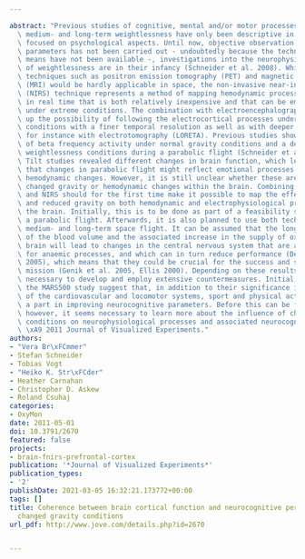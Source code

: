 ---
abstract: "Previous studies of cognitive, mental and/or motor processes during short-,\
  \ medium- and long-term weightlessness have only been descriptive in nature, and\
  \ focused on psychological aspects. Until now, objective observation of neurophysiological\
  \ parameters has not been carried out - undoubtedly because the technical and methodological\
  \ means have not been available -, investigations into the neurophysiological effects\
  \ of weightlessness are in their infancy (Schneider et al. 2008). While imaging\
  \ techniques such as positron emission tomography (PET) and magnetic resonance imaging\
  \ (MRI) would be hardly applicable in space, the non-invasive near-infrared spectroscopy\
  \ (NIRS) technique represents a method of mapping hemodynamic processes in the brain\
  \ in real time that is both relatively inexpensive and that can be employed even\
  \ under extreme conditions. The combination with electroencephalography (EEG) opens\
  \ up the possibility of following the electrocortical processes under changing gravity\
  \ conditions with a finer temporal resolution as well as with deeper localization,\
  \ for instance with electrotomography (LORETA). Previous studies showed an increase\
  \ of beta frequency activity under normal gravity conditions and a decrease under\
  \ weightlessness conditions during a parabolic flight (Schneider et al. 2008a+b).\
  \ Tilt studies revealed different changes in brain function, which let suggest,\
  \ that changes in parabolic flight might reflect emotional processes rather than\
  \ hemodynamic changes. However, it is still unclear whether these are effects of\
  \ changed gravity or hemodynamic changes within the brain. Combining EEG/LORETA\
  \ and NIRS should for the first time make it possible to map the effect of weightlessness\
  \ and reduced gravity on both hemodynamic and electrophysiological processes in\
  \ the brain. Initially, this is to be done as part of a feasibility study during\
  \ a parabolic flight. Afterwards, it is also planned to use both techniques during\
  \ medium- and long-term space flight. It can be assumed that the long-term redistribution\
  \ of the blood volume and the associated increase in the supply of oxygen to the\
  \ brain will lead to changes in the central nervous system that are also responsible\
  \ for anaemic processes, and which can in turn reduce performance (De Santo et al.\
  \ 2005), which means that they could be crucial for the success and safety of a\
  \ mission (Genik et al. 2005, Ellis 2000). Depending on these results, it will be\
  \ necessary to develop and employ extensive countermeasures. Initial results for\
  \ the MARS500 study suggest that, in addition to their significance in the context\
  \ of the cardiovascular and locomotor systems, sport and physical activity can play\
  \ a part in improving neurocognitive parameters. Before this can be fully established,\
  \ however, it seems necessary to learn more about the influence of changing gravity\
  \ conditions on neurophysiological processes and associated neurocognitive impairment.\
  \ \xA9 2011 Journal of Visualized Experiments."
authors:
- "Vera Br\xFCmmer"
- Stefan Schneider
- Tobias Vogt
- "Heiko K. Str\xFCder"
- Heather Carnahan
- Christopher D. Askew
- Roland Csuhaj
categories:
- OxyMon
date: 2011-05-01
doi: 10.3791/2670
featured: false
projects:
- brain-fnirs-prefrontal-cortex
publication: '*Journal of Visualized Experiments*'
publication_types:
- '2'
publishDate: 2021-03-05 16:32:21.173772+00:00
tags: []
title: Coherence between brain cortical function and neurocognitive performance during
  changed gravity conditions
url_pdf: http://www.jove.com/details.php?id=2670

---
